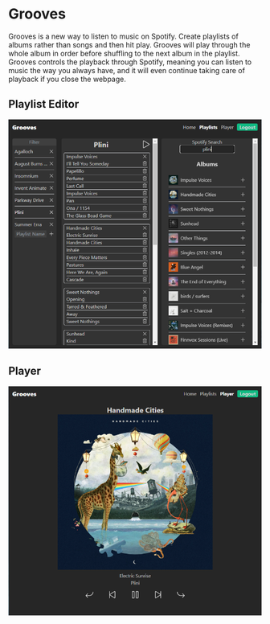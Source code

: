 # Grooves

Grooves is a new way to listen to music on Spotify. Create playlists of albums rather than songs and then hit play. Grooves will play through the whole album in order before shuffling to the next album in the playlist. Grooves controls the playback through Spotify, meaning you can listen to music the way you always have, and it will even continue taking care of playback if you close the webpage.

## Playlist Editor

![playlist_editor](./docs/playlist_page.png)

## Player

![player](./docs/player_page.png)
